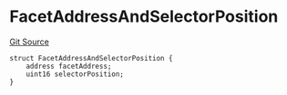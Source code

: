 # FacetAddressAndSelectorPosition
[Git Source](https://github.com/thrackle-io/Tron/blob/89e7f7b48d79c8e2bc6476fb1601cc9680f2c384/src/economic/ruleStorage/RuleStorageDiamondLib.sol)


```solidity
struct FacetAddressAndSelectorPosition {
    address facetAddress;
    uint16 selectorPosition;
}
```

